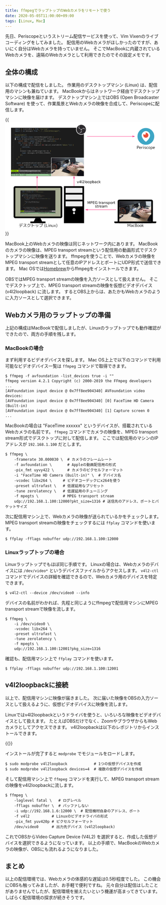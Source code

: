 ```yaml
---
title: ffmpegでラップトップのWebカメラをリモートで使う
date: 2020-05-05T11:00:00+09:00
tags: [Linux, Mac]
---
```


先日、Periscopeというストリーム配信サービスを使って、Vim Vixenのライブコーディングをしてみました。
配信用のWebカメラがほしかったのですが、あいにく自分はWebカメラを持っていません。
そこでMacBookに内蔵されているWebカメラを、遠隔のWebカメラとして利用できたのでその設定メモです。

## 全体の構成

以下の構成で配信をしました。
作業用のデスクトップマシン (Linux) は、配信用のマシンも兼ねています。
MacBookからはネットワーク経由でデスクトップマシンに映像を届けます。
デスクトップマシン上ではOBS (Open Broadcaster Software) を使って、作業風景とWebカメラの映像を合成して、Periscopeに配信します。

{{<img alt="配信の構成図" src="./architecture.png">}}

MacBook上のWebカメラの映像は同じネットワーク内にあります。
MacBookのカメラの映像は、MPEG transport streamという配信用の動画形式でデスクトップマシンに映像を送ります。
ffmpegを使うことで、Webカメラの映像をMPEG transport streamとして任意のIPアドレスとポートにUDP形式で送信できます。
Mac OSでは[Homebrew][homebrew]からffmpegをインストールできます。

OBSではMPEG transport streamの映像を入力ソースとして扱えません。
そこでデスクトップ上で、MPEG transport streamの映像を仮想ビデオデバイス (v4l2loopback) に流します。
するとOBS上からは、あたかもWebカメラのように入力ソースとして選択できます。

## Webカメラ用のラップトップの準備

上記の構成はMacBookで配信しましたが、Linuxのラップトップでも動作確認ができたので、両方の手順を残します。

### MacBookの場合

まず利用するビデオデバイスを探します。
Mac OS上上で以下のコマンドで利用可能なビデオデバイス一覧は `ffmpeg` コマンドで取得できます。

```console
$ ffmpeg -f avfoundation -list_devices true -i ""
ffmpeg version 4.2.1 Copyright (c) 2000-2019 the FFmpeg developers
...
[AVFoundation input device @ 0x7ff8ee904340] AVFoundation video devices:
[AVFoundation input device @ 0x7ff8ee904340] [0] FaceTime HD Camera (Built-in)
[AVFoundation input device @ 0x7ff8ee904340] [1] Capture screen 0
...
```

MacBookの場合は "FaceTime xxxxxx" というデバイスが、搭載されているWebカメラの名前です。
`ffmpeg` コマンドでカメラの映像を、MPEG transport stream形式でデスクトップに対して配信します。
ここでは配信用のマシンのIPアドレスが `192.168.1.100` だとします。

```console
$ ffmpeg \
    -framerate 30.000030 \  # カメラのフレームレート
    -f avfoundation \       # Appleの動画配信用の形式
    -pix_fmt uyvy422 \      # カメラのピクセルフォーマット
    -i "FaceTime HD Camera (Built-in)" \  # デバイス名
    -vcodec libx264 \     # ビデオコーデックにx264を使う
    -preset ultrafast \   # 低遅延用なプリセット
    -tune zerolatency \   # 低遅延用のチューニング
    -f mpegts \           # MPEG transport stream
    udp://192.168.1.100:12000?pkt_size=1316 # 送信先のアドレス、ポートとパケットサイズ
```

次に配信用マシン上で、Webカメラの映像が送られているかをチェックします。
MPEG transport streamの映像をチェックするには `ffplay` コマンドを使います。

```console
$ ffplay -fflags nobuffer udp://192.168.1.100:12000
```

### Linuxラップトップの場合

Linuxラップトップでもほぼ同じ手順です。
Linuxの場合は、Webカメラのデバイスには `/dev/video*` というデバイスファイルからアクセスします。
`v4l2-ctl` コマンドでデバイスの詳細を確認できるので、Webカメラ用のデバイスを特定できます。

```console
$ v4l2-ctl --device /dev/video0 --info
```

デバイスの名前がわかれば、先程と同じようにffmpegで配信用マシンにMPEG transport streamで映像を流します。

```console
$ ffmpeg \
    -i /dev/video0 \
    -vcodec libx264 \
    -preset ultrafast \
    -tune zerolatency \
    -f mpegts \
    udp://192.168.1.100:12001?pkg_size=1316
```

確認も、配信用マシン上で `ffplay` コマンドを使います。

```console
$ ffplay -fflags nobuffer udp://192.168.1.100:12001
```

## v4l2loopbackに接続

以上で、配信用マシンに映像が届きました。
次に届いた映像をOBSの入力ソースとして扱えるように、仮想ビデオデバイスに映像を流します。

Linuxではv4l2loopbackというドライバを使うと、いろいろな映像をビデオデバイスとして扱えます。
たとえばOBSだけでなく、ZoomやブラウザからもWebカメラとしてアクセスできます。
v4l2loopbackは以下のレポジトリからインストールできます。

{{<github src="umlaeute/v4l2loopback">}}

インストールが完了すると `modprobe` でモジュールをロードします。

```console
$ sudo modprobe v4l2loopback            # 1つの仮想デバイスを作成
$ sudo modprobe v4l2loopback devices=4  # 複数の仮想デバイスを作成
```

そして配信用マシン上で `ffmpeg` コマンドを実行して、MPEG transport streamの映像をv4l2loopbackに流します。

```console
$ ffmpeg \
    -loglevel fatal \   # ログレベル
    -fflags nobuffer \  # バッファしない
    -i udp://192.168.1.6:12000 \  # 配信機材自身のアドレス、ポート
    -f v4l2          # Linuxのビデオドライバの形式
    -pix_fmt yuv420p # ピクセルフォーマット
    /dev/video0      # 出力先デバイス (v4l2loopback)
```

これでOBSからVideo Capture Device (V4L2) を選択すると、作成した仮想デバイスを選択できるようになっています。
以上の手順で、MacBookのWebカメラの映像が、OBSにも流れるようになりました。

## まとめ

以上の配信環境では、Webカメラの体感的な遅延は0.5秒程度でした。
この機会にOBSも触ってみましたが、お手軽で便利ですね。
元々自分は配信はしたことがありませんでしたが、配信環境を揃えたいという機運が高まってきています。
しばらく配信環境の探求が続きそうです。

[homebrew]: https://brew.sh/
